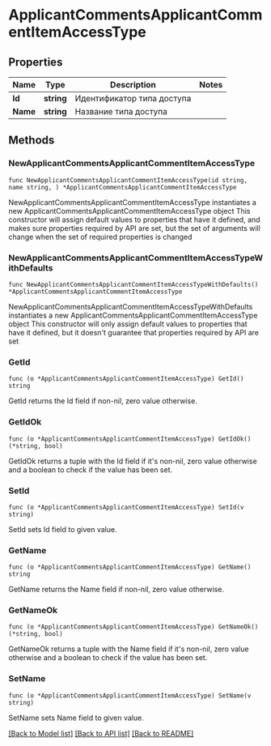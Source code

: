 # ApplicantCommentsApplicantCommentItemAccessType

## Properties

Name | Type | Description | Notes
------------ | ------------- | ------------- | -------------
**Id** | **string** | Идентификатор типа доступа | 
**Name** | **string** | Название типа доступа | 

## Methods

### NewApplicantCommentsApplicantCommentItemAccessType

`func NewApplicantCommentsApplicantCommentItemAccessType(id string, name string, ) *ApplicantCommentsApplicantCommentItemAccessType`

NewApplicantCommentsApplicantCommentItemAccessType instantiates a new ApplicantCommentsApplicantCommentItemAccessType object
This constructor will assign default values to properties that have it defined,
and makes sure properties required by API are set, but the set of arguments
will change when the set of required properties is changed

### NewApplicantCommentsApplicantCommentItemAccessTypeWithDefaults

`func NewApplicantCommentsApplicantCommentItemAccessTypeWithDefaults() *ApplicantCommentsApplicantCommentItemAccessType`

NewApplicantCommentsApplicantCommentItemAccessTypeWithDefaults instantiates a new ApplicantCommentsApplicantCommentItemAccessType object
This constructor will only assign default values to properties that have it defined,
but it doesn't guarantee that properties required by API are set

### GetId

`func (o *ApplicantCommentsApplicantCommentItemAccessType) GetId() string`

GetId returns the Id field if non-nil, zero value otherwise.

### GetIdOk

`func (o *ApplicantCommentsApplicantCommentItemAccessType) GetIdOk() (*string, bool)`

GetIdOk returns a tuple with the Id field if it's non-nil, zero value otherwise
and a boolean to check if the value has been set.

### SetId

`func (o *ApplicantCommentsApplicantCommentItemAccessType) SetId(v string)`

SetId sets Id field to given value.


### GetName

`func (o *ApplicantCommentsApplicantCommentItemAccessType) GetName() string`

GetName returns the Name field if non-nil, zero value otherwise.

### GetNameOk

`func (o *ApplicantCommentsApplicantCommentItemAccessType) GetNameOk() (*string, bool)`

GetNameOk returns a tuple with the Name field if it's non-nil, zero value otherwise
and a boolean to check if the value has been set.

### SetName

`func (o *ApplicantCommentsApplicantCommentItemAccessType) SetName(v string)`

SetName sets Name field to given value.



[[Back to Model list]](../README.md#documentation-for-models) [[Back to API list]](../README.md#documentation-for-api-endpoints) [[Back to README]](../README.md)


